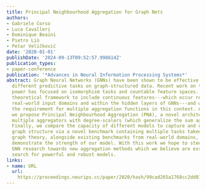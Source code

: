 ```yaml
---
title: Principal Neighbourhood Aggregation for Graph Nets
authors:
- Gabriele Corso
- Luca Cavalleri
- Dominique Beaini
- Pietro Liò
- Petar Veličković
date: '2020-01-01'
publishDate: '2024-09-13T09:52:57.998614Z'
publication_types:
- paper-conference
publication: '*Advances in Neural Information Processing Systems*'
abstract: Graph Neural Networks (GNNs) have been shown to be effective models for
  different predictive tasks on graph-structured data. Recent work on their expressive
  power has focused on isomorphism tasks and countable feature spaces. We extend this
  theoretical framework to include continuous features---which occur regularly in
  real-world input domains and within the hidden layers of GNNs---and we demonstrate
  the requirement for multiple aggregation functions in this context. Accordingly,
  we propose Principal Neighbourhood Aggregation (PNA), a novel architecture combining
  multiple aggregators with degree-scalers (which generalize the sum aggregator).
  Finally, we compare the capacity of different models to capture and exploit the
  graph structure via a novel benchmark containing multiple tasks taken from classical
  graph theory, alongside existing benchmarks from real-world domains, all of which
  demonstrate the strength of our model. With this work we hope to steer some of the
  GNN research towards new aggregation methods which we believe are essential in the
  search for powerful and robust models.
links:
- name: URL
  url: 
    https://proceedings.neurips.cc/paper/2020/hash/99cad265a1768cc2dd013f0e740300ae-Abstract.html
---
```

